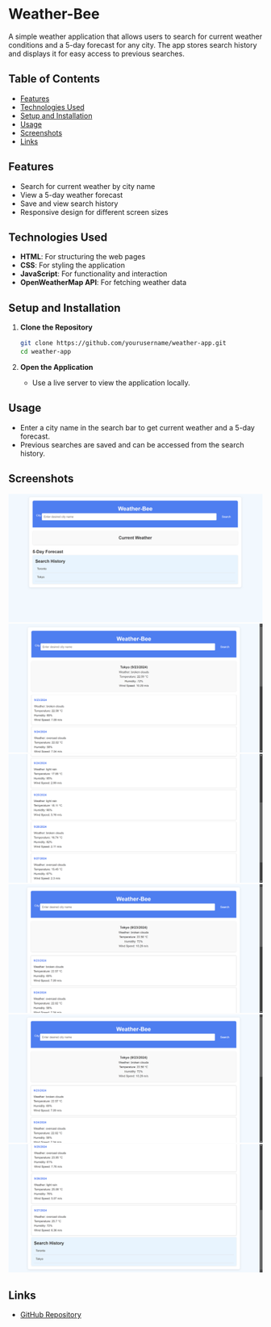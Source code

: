 # Weather-Bee

A simple weather application that allows users to search for current weather conditions and a 5-day forecast for any city. The app stores search history and displays it for easy access to previous searches.

## Table of Contents

- [Features](#features)
- [Technologies Used](#technologies-used)
- [Setup and Installation](#setup-and-installation)
- [Usage](#usage)
- [Screenshots](#screenshots)
- [Links](#links)

## Features

- Search for current weather by city name
- View a 5-day weather forecast
- Save and view search history
- Responsive design for different screen sizes

## Technologies Used

- **HTML**: For structuring the web pages
- **CSS**: For styling the application
- **JavaScript**: For functionality and interaction
- **OpenWeatherMap API**: For fetching weather data

## Setup and Installation

1. **Clone the Repository**

   ```bash
   git clone https://github.com/yourusername/weather-app.git
   cd weather-app
   ```

2. **Open the Application**
   - Use a live server to view the application locally.

## Usage

- Enter a city name in the search bar to get current weather and a 5-day forecast.
- Previous searches are saved and can be accessed from the search history.

## Screenshots

![Homepage](/assets/images/Screenshot-homepage.png)
![Search Results 1 top of page](/assets/images/Screenshot-top-of-page-1st-search.png)
![Search Results 1 middle of page](/assets/images/Screenshot-middle-of-page-1st-search.png)
![Search Results 2 top of page](/assets/images/Screenshot-top-of-page-2nd-search.png)
![Search Results 2 middle of page](/assets/images/Screenshot-middle-of-page-2nd-search.png)
![Search Results search history](/assets/images/Screenshot-search-history.png)

## Links

- [GitHub Repository](https://github.com/yourusername/weather-app)
